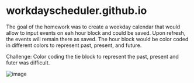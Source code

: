 # workdayscheduler.github.io
The goal of the homework was to create a weekday calendar that would allow to input events on eah hour block and could be saved. Upon refresh, the events will remain there as saved. The hour block would be color coded in different colors to represent past, present, and future. 

Challenge: Color coding the tie block to represent the past, present and futer was difficult. 

![image](https://{https://github.com/sthapa411/workdayscheduler.github.io/Screenshot-Workdayscheduler.png})
